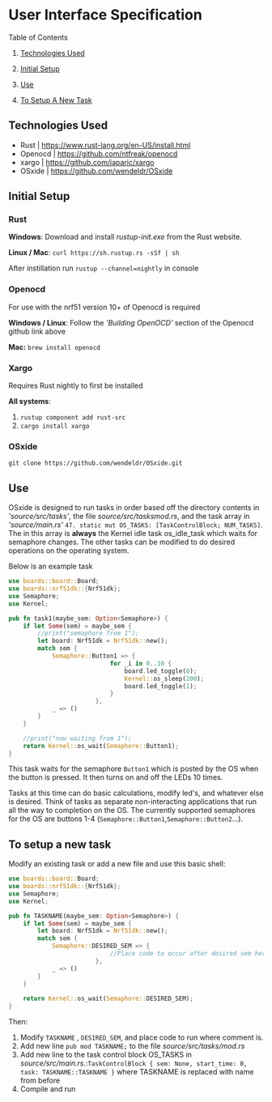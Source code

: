 # User Interface Specification
Table of Contents

1. [Technologies Used](##Technologies-Used)

2. [Initial Setup](##Initial-Setup)

3. [Use](##Use)

4. [To Setup A New Task](##To-Setup-A-New-Task)


## Technologies Used

- Rust | https://www.rust-lang.org/en-US/install.html
- Openocd | https://github.com/ntfreak/openocd
- xargo | https://github.com/japaric/xargo
- OSxide | https://github.com/wendeldr/OSxide

## Initial Setup

### Rust

**Windows**: Download and install *rustup-init.exe* from the Rust website.

**Linux / Mac**: `curl https://sh.rustup.rs -sSf | sh`

After instillation run `rustup --channel=nightly` in console



### Openocd

For use with the nrf51 version 10+ of Openocd is required

**Windows / Linux**: Follow the *'Building OpenOCD'* section of the Openocd github link above

**Mac:** `brew install openocd`



### Xargo

Requires Rust nightly to first be installed

**All systems**:

1. `rustup component add rust-src`
2. `cargo install xargo`



### OSxide

`git clone https://github.com/wendeldr/OSxide.git`



## Use

OSxide is designed to run tasks in order based off the directory contents in *'source/src/tasks'*,  the file *source/src/tasksmod.rs*, and the task array in *'source/main.rs'*  `47. static mut OS_TASKS: [TaskControlBlock; NUM_TASKS]`.  The in this array is **always** the Kernel idle task os_idle_task which waits for semaphore changes.  The other tasks can be modified to do desired operations on the operating system.

Below is an example task

```rust
use boards::board::Board;
use boards::nrf51dk::{Nrf51dk};
use Semaphore;
use Kernel;

pub fn task1(maybe_sem: Option<Semaphore>) {
    if let Some(sem) = maybe_sem {
        //print("semaphore from 1");
        let board: Nrf51dk = Nrf51dk::new();
        match sem {
            Semaphore::Button1 => {
                            for _i in 0..10 {
                                board.led_toggle(0);
                                Kernel::os_sleep(200);
                                board.led_toggle(1);
                            }
                        },
            _ => ()
        }
    }

    //print("now waiting from 1");
    return Kernel::os_wait(Semaphore::Button1);
}
```

This task waits for the semaphore `Button1` which is posted by the OS when the button is pressed.  It then turns on and off the LEDs 10 times.

Tasks at this time can do basic calculations, modify led's, and whatever else is desired. Think of tasks as separate non-interacting applications that run all the way to completion on the OS.  The currently supported semaphores for the OS are buttons 1-4 (`Semaphore::Button1`,`Semaphore::Button2`...). 



## To setup a new task

Modify an existing task or add a new file and use this basic shell:

```rust
use boards::board::Board;
use boards::nrf51dk::{Nrf51dk};
use Semaphore;
use Kernel;

pub fn TASKNAME(maybe_sem: Option<Semaphore>) {
    if let Some(sem) = maybe_sem {
        let board: Nrf51dk = Nrf51dk::new();
        match sem {
            Semaphore::DESIRED_SEM => {
                            //Place code to occur after desired sem here
                        },
            _ => ()
        }
    }
    
    return Kernel::os_wait(Semaphore::DESIRED_SEM);
}
```

Then:

1. Modify `TASKNAME` , `DESIRED_SEM`, and place code to run where comment is.
2. Add new line `pub mod TASKNAME;` to the file *source/src/tasks/mod.rs*
3. Add new line to the task control block OS_TASKS in *source/src/main.rs*.:`TaskControlBlock { sem: None, start_time: 0, task: TASKNAME::TASKNAME }` where TASKNAME is replaced with name from before
4. Compile and run

